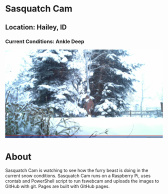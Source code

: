 # Sasquatch Cam
## Location: Hailey, ID
### Current Conditions: Ankle Deep

![](/squatch.jpg)

# About

Sasquatch Cam is watching to see how the furry beast is doing in the current snow conditions. Sasquatch Cam runs on a Raspberry Pi, uses crontab and PowerShell script to run fswebcam and uploads the images to GitHub with git. Pages are built with GitHub pages.
